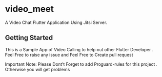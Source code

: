 # video_meet
A Video Chat Flutter Application Using Jitsi Server.

## Getting Started

This is a Sample App of Video Calling to help out other Flutter Developer .
Feel Free to raise any issue and Feel Free to Create pull request

Important Note: 
Please Dont't Forget to add Proguard-rules for this project . Otherwise you will get problems


